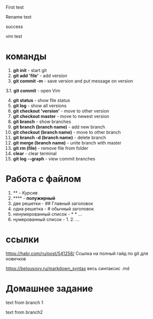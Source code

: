 First test

Rename test

success

vim test

# команды
1. **git init** - start git
2. **git add 'file'** - add version
3. **git commit -m** - save version and put message on version

3.1. **git commit** - open Vim

4. **git status** - show file status
5. **git log** - show all versions
6. **git checkout 'version'** - move to other version
7. **git checkout master** - move to newest version
8. **git branch** - show branches
9. **git branch (branch name)** - add new branch
10. **git checkout (branch name)** - move to other branch
11. **git branch -d (branch name)** - delete branch
12. **git merge (branch name)** - unite branch with master
13. **git rm (file)** - remove file from folder
14. **clear** - clear terminal
15. **git log --graph** - view commit branches



# Работа с файлом
1. ** - *Курсив*
2. **** - **полужирный**
3. две решетки - ## Главный заголовок
4. одна решетка - # обычный заголовок
5. ненумерованный список - * * ...
6. нумерованный список - 1. 2. ...

# ссылки
https://habr.com/ru/post/541258/ Ссылка на полный гайд по git для новичков

https://belousovv.ru/markdown_syntax весь синтаксис .md

# Домашнее задание


text from branch 1

text from branch2